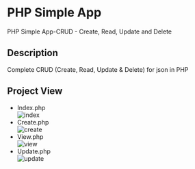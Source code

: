 # PHP Simple App

PHP Simple App-CRUD - Create, Read, Update and Delete

## Description

Complete CRUD (Create, Read, Update & Delete) for json in PHP

## Project View 

- Index.php <br/>
![index](https://user-images.githubusercontent.com/47247825/94632170-9c15e380-02d2-11eb-806b-84945cf6fc25.png)
- Create.php <br/>
![create](https://user-images.githubusercontent.com/47247825/94632172-9e783d80-02d2-11eb-99b3-d52e9e4832f8.png)
- View.php <br/>
![view](https://user-images.githubusercontent.com/47247825/94632179-a0da9780-02d2-11eb-9314-8b0124b87f42.png)
- Update.php <br/>
![update](https://user-images.githubusercontent.com/47247825/94632184-a33cf180-02d2-11eb-8b94-4a5dc1e9eab2.png)
